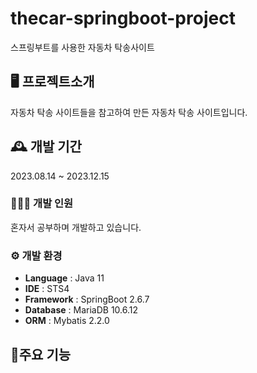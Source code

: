 # thecar-springboot-project
스프링부트를 사용한 자동차 탁송사이트

## 🖥️ 프로젝트소개
자동차 탁송 사이트들을 참고하여 만든 자동차 탁송 사이트입니다.

## 🕰️ 개발 기간
2023.08.14 ~ 2023.12.15

### 🧑‍🤝‍🧑 개발 인원
혼자서 공부하며 개발하고 있습니다.

### ⚙️ 개발 환경
- **Language** : Java 11
- **IDE** : STS4
- **Framework** : SpringBoot 2.6.7
- **Database** : MariaDB 10.6.12
- **ORM** : Mybatis 2.2.0

## 📌주요 기능
